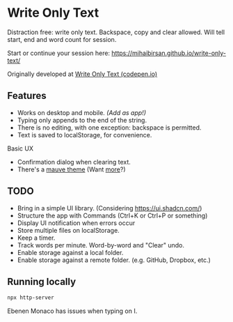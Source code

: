 
# Write Only Text

Distraction free: write only text. Backspace, copy and clear allowed. Will tell start, end and word count for session.

Start or continue your session here: https://mihaibirsan.github.io/write-only-text/

Originally developed at [Write Only Text (codepen.io)](https://codepen.io/mihaibirsan/full/rNWdoJj)

## Features
+ Works on desktop and mobile. _(Add as app!)_
+ Typing only appends to the end of the string. 
+ There is no editing, with one exception: backspace is permitted.
+ Text is saved to localStorage, for convenience.

Basic UX
+ Confirmation dialog when clearing text.
+ There's a [mauve theme](https://mihaibirsan.github.io/write-only-text/?theme=mauve) (Want [more](https://github.com/mihaibirsan/write-only-text/issues/1)?)

## TODO
+ Bring in a simple UI library. (Considering https://ui.shadcn.com/)
+ Structure the app with Commands (Ctrl+K or Ctrl+P or something)
+ Display UI notification when errors occur
+ Store multiple files on localStorage.
+ Keep a timer.
+ Track words per minute. Word-by-word and "Clear" undo.
+ Enable storage against a local folder.
+ Enable storage against a remote folder. (e.g. GitHub, Dropbox, etc.)

## Running locally

```sh
npx http-server
```

Ebenen Monaco has issues when typing on I. 
